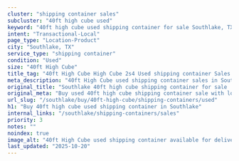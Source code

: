 ```yaml
---
cluster: "shipping container sales"
subcluster: "40ft high cube used"
keyword: "40ft high cube used shipping container for sale Southlake, TX"
intent: "Transactional-Local"
page_type: "Location-Product"
city: "Southlake, TX"
service_type: "shipping container"
condition: "Used"
size: "40ft High Cube"
title_tag: "40ft High Cube High Cube 2s4 Used shipping container Sales in Southlake | LC Container"
meta_description: "40ft High Cube used shipping container sales in Southlake. High cube containers with extra height. Fast delivery, competitive pricing. Serving shipping containers area. Quote ID: M0S. Call (214) 524-4168 for your free quote today."
original_title: "Southlake 40ft high cube shipping container for sale | LC"
original_meta: "Buy used 40ft high cube shipping container sale with local delivery in Southlake, TX. LC Container — local Since 2003. Request a fast quote today."
url_slug: "/southlake/buy/40ft-high-cube/shipping-containers/used"
h1: "Buy 40ft high cube used shipping container in Southlake"
internal_links: "/southlake/shipping-containers/sales"
priority: 3
notes: ""
noindex: true
image_alt: "40ft High Cube used shipping container available for delivery in Southlake"
last_updated: "2025-10-20"
---
```


<!-- TODO: Add unique city/inventory copy, images, and internal links here. -->
